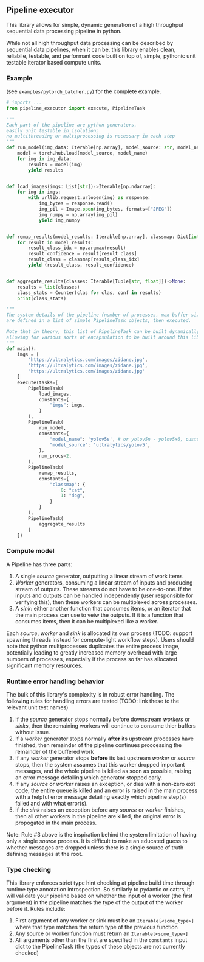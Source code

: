 ## Pipeline executor

This library allows for simple, dynamic generation of a high throughput sequential data processing pipeline in python.

While not all high throughput data processing can be described by sequential data pipelines, when it can be, this library enables clean, reliabile, testable, and performant code built on top of, simple, pythonic unit testable iterator based compute units.

### Example

(see `examples/pytorch_batcher.py`) for the complete example.

```python
# imports ...
from pipeline_executor import execute, PipelineTask

"""
Each part of the pipeline are python generators,
easily unit testable in isolation;
no multithreading or multiprocessing is necessary in each step
"""
def run_model(img_data: Iterable[np.array], model_source: str, model_name: str)->Iterable[np.ndarray]:
    model = torch.hub.load(model_source, model_name)
    for img in img_data:
        results = model(img)
        yield results


def load_images(imgs: List[str])->Iterable[np.ndarray]:
    for img in imgs:
        with urllib.request.urlopen(img) as response:
            img_bytes = response.read()
            img_pil = Image.open(img_bytes, formats=["JPEG"])
            img_numpy = np.array(img_pil)
            yield img_numpy


def remap_results(model_results: Iterable[np.array], classmap: Dict[int, str])->Iterable[Tuple[str, float]]:
    for result in model_results:
        result_class_idx = np.argmax(result)
        result_confidence = result[result_class]
        result_class = classmap[result_class_idx]
        yield (result_class, result_confidence)


def aggregate_results(classes: Iterable[Tuple[str, float]])->None:
    results = list(classes)
    class_stats = Counter(clas for clas, conf in results)
    print(class_stats)

"""
The system details of the pipeline (number of processes, max buffer size, etc)
are defined in a list of simple PipelineTask objects, then executed.

Note that in theory, this list of PipelineTask can be built dynamically,
allowing for various sorts of encapsulation to be built around this library.
"""
def main():
    imgs = [
        'https://ultralytics.com/images/zidane.jpg',
        'https://ultralytics.com/images/zidane.jpg',
        'https://ultralytics.com/images/zidane.jpg'
    ]
    execute(tasks=[
        PipelineTask(
            load_images,
            constants={
                "imgs": imgs,
            }
        ),
        PipelineTask(
            run_model,
            constants={
                "model_name": 'yolov5s', # or yolov5n - yolov5x6, custom
                "model_source": 'ultralytics/yolov5',
            },
            num_procs=2,
        ),
        PipelineTask(
            remap_results,
            constants={
                "classmap": {
                    0: "cat",
                    1: "dog",
                }
            }
        ),
        PipelineTask(
            aggregate_results
        )
    ])


```

### Compute model

A Pipeline has three parts:

1. A single *source* generator, outputting a linear stream of work items
2. *Worker* generators, consuming a linear stream of inputs and producing stream of outputs. These streams do not have to be one-to-one. If the inputs and outputs can be handled independently (user responsible for verifying this), then these workers can be multiplexed across processes.
3. A *sink*: either another function that consumes items, or an iterator that the main process can use to veiw the outputs. If it is a function that consumes items, then it can be multiplexed like a worker.

Each *source*, *worker* and *sink* is allocated its own process (TODO: support spawning threads instead for compute-light workflow steps). Users should note that python multiprocesses duplicates the entire process image, potentially leading to greatly increased memory overhead with large numbers of processes, especially if the process so far has allocated significant memory resources.

### Runtime error handling behavior

The bulk of this library's complexity is in robust error handling. The following rules for handling errors are tested (TODO: link these to the relevant unit test names)

1. If the *source* generator stops normally before downstream *workers* or *sinks*, then the remaining workers will continue to consume thier buffers without issue.
1. If a *worker* generator stops normally **after** its upstream processes have finished, then remainder of the pipeline continues proccessing the remainder of the buffered work
1. If any *worker* generator stops **before** its last upstream *worker* or *source* stops, then the system assumes that this worker dropped important messages, and the whole pipeline is killed as soon as possible, raising an error message defailing which generator stopped early.
1. If any *source* or *worker* raises an exception, or dies with a non-zero exit code, the entire queue is killed and an error is raised in the main process with a helpful error message detailing exactly which pipeline step(s) failed and with what error(s).
1. If the *sink* raises an exception before any *source* or *worker* finishes, then all other workers in the pipeline are killed, the original error is propogated in the main process.

Note: Rule #3 above is the inspiration behind the system limitation of having only a single *source* process. It is difficult to make an educated guess to whether messages are dropped unless there is a single source of truth defining messages at the root.

### Type checking

This library enforces strict type hint checking at pipeline build time through runtime type annotation introspection. So similarly to pydantic or cattrs, it will validate your pipeline based on whether the input of a worker (the first argument) in the pipeline matches the type of the output of the worker before it. Rules include:

1. First argument of any worker or sink must be an `Iterable[<some_type>]` where that type matches the return type of the previous function
1. Any source or worker function must return an `Iterable[<some_type>]`
1. All arguments other than the first are specified in the `constants` input dict to the PipelineTask (the types of these objects are not currently checked)

